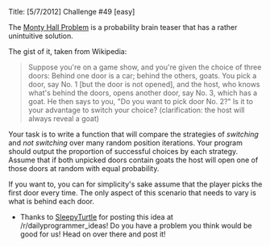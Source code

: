 Title: [5/7/2012] Challenge #49 [easy]

The [Monty Hall Problem](http://en.wikipedia.org/wiki/Monty_Hall_problem) is a probability brain teaser that has a rather unintuitive solution. 

The gist of it, taken from Wikipedia:
>Suppose you're on a game show, and you're given the choice of three doors: Behind one door is a car; behind the others, goats. You pick a door, say No. 1 [but the door is not opened], and the host, who knows what's behind the doors, opens another door, say No. 3, which has a goat. He then says to you, "Do you want to pick door No. 2?" Is it to your advantage to switch your choice?
(clarification: the host will always reveal a goat)

Your task is to write a function that will compare the strategies of *switching* and *not switching* over many random position iterations. Your program should output the proportion of successful choices by each strategy. Assume that if both unpicked doors contain goats the host will open one of those doors at random with equal probability. 

If you want to, you can for simplicity's sake assume that the player picks the first door every time. The only aspect of this scenario that needs to vary is what is behind each door. 

* Thanks to [SleepyTurtle](http://www.reddit.com/user/SleepyTurtle) for posting this idea at /r/dailyprogrammer_ideas! Do you have a problem you think would be good for us! Head on over there and post it!
